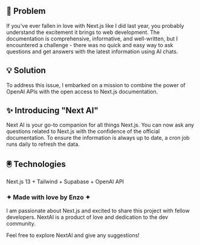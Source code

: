 ## 🔨 Problem
If you've ever fallen in love with Next.js like I did last year, you probably understand the excitement it brings to web development. The documentation is comprehensive, informative, and well-written, but I encountered a challenge - there was no quick and easy way to ask questions and get answers with the latest information using AI chats.

## 💡 Solution
To address this issue, I embarked on a mission to combine the power of OpenAI APIs with the open access to Next.js documentation.

## ✨ Introducing "Next AI"
Next AI is your go-to companion for all things Next.js. You can now ask any questions related to Next.js with the confidence of the official documentation. To ensure the information is always up to date, a cron job runs daily to refresh the data.

## 🖲️ Technologies 
Next.js 13 + Tailwind + Supabase + OpenAI API 

### ✦ Made with love by Enzo ✦
I am passionate about Next.js and excited to share this project with fellow developers. NextAI is a product of love and dedication to the dev community.

Feel free to explore NextAI and give any suggestions!

